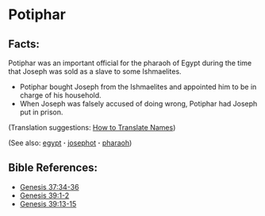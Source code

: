 # Potiphar #

## Facts: ##

Potiphar was an important official for the pharaoh of Egypt during the time that Joseph was sold as a slave to some Ishmaelites.

* Potiphar bought Joseph from the Ishmaelites and appointed him to be in charge of his household.
* When Joseph was falsely accused of doing wrong, Potiphar had Joseph put in prison.

(Translation suggestions: [How to Translate Names](https://git.door43.org/Door43/en-ta-translate-vol1/src/master/content/translate_names.md))

(See also: [egypt](../other/egypt.md) **·** [josephot](../other/josephot.md) **·** [pharaoh](../other/pharaoh.md))

## Bible References: ##

* [Genesis 37:34-36](https://door43.org/en/bible/notes/gen/37/34)
* [Genesis 39:1-2](https://door43.org/en/bible/notes/gen/39/01)
* [Genesis 39:13-15](https://door43.org/en/bible/notes/gen/39/13)

